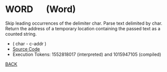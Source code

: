 # WORD &emsp; (Word)
Skip leading occurrences of the delimiter char. Parse text delimited by char. Return the address of a temporary location containing the passed text as a counted string.
* ( char - c-addr )
* [Source Code](../words/core/Word.cs)
* Execution Tokens: 1552818017 (interpreted) and 1015947105 (compiled)


[BACK](builtins.md#Word)
